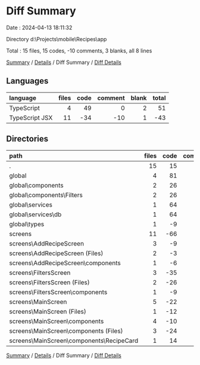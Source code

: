 # Diff Summary

Date : 2024-04-13 18:11:32

Directory d:\\Projects\\mobile\\Recipes\\app

Total : 15 files,  15 codes, -10 comments, 3 blanks, all 8 lines

[Summary](results.md) / [Details](details.md) / Diff Summary / [Diff Details](diff-details.md)

## Languages
| language | files | code | comment | blank | total |
| :--- | ---: | ---: | ---: | ---: | ---: |
| TypeScript | 4 | 49 | 0 | 2 | 51 |
| TypeScript JSX | 11 | -34 | -10 | 1 | -43 |

## Directories
| path | files | code | comment | blank | total |
| :--- | ---: | ---: | ---: | ---: | ---: |
| . | 15 | 15 | -10 | 3 | 8 |
| global | 4 | 81 | 0 | 2 | 83 |
| global\\components | 2 | 26 | 0 | 0 | 26 |
| global\\components\\Filters | 2 | 26 | 0 | 0 | 26 |
| global\\services | 1 | 64 | 0 | 2 | 66 |
| global\\services\\db | 1 | 64 | 0 | 2 | 66 |
| global\\types | 1 | -9 | 0 | 0 | -9 |
| screens | 11 | -66 | -10 | 1 | -75 |
| screens\\AddRecipeScreen | 3 | -9 | -10 | 0 | -19 |
| screens\\AddRecipeScreen (Files) | 2 | -3 | -10 | 0 | -13 |
| screens\\AddRecipeScreen\\components | 1 | -6 | 0 | 0 | -6 |
| screens\\FiltersScreen | 3 | -35 | 0 | 0 | -35 |
| screens\\FiltersScreen (Files) | 2 | -26 | 0 | 0 | -26 |
| screens\\FiltersScreen\\components | 1 | -9 | 0 | 0 | -9 |
| screens\\MainScreen | 5 | -22 | 0 | 1 | -21 |
| screens\\MainScreen (Files) | 1 | -12 | 0 | 0 | -12 |
| screens\\MainScreen\\components | 4 | -10 | 0 | 1 | -9 |
| screens\\MainScreen\\components (Files) | 3 | -24 | 0 | 0 | -24 |
| screens\\MainScreen\\components\\RecipeCard | 1 | 14 | 0 | 1 | 15 |

[Summary](results.md) / [Details](details.md) / Diff Summary / [Diff Details](diff-details.md)